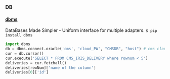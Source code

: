 ### DB
#### [dbms](https://pypi.python.org/pypi/dbms/1.1.1)
DataBases Made Simpler - Uniform interface for multiple adapters.
`$ pip install dbms`
```python
import dbms
db = dbms.connect.oracle('cms', 'cloud_PW', "CMSDB", "host") # cms cloud ingest
cur = db.cursor()
cur.execute('SELECT * FROM CMS_IRIS_DELIVERY where rownum < 5')
deliveries = cur.fetchall()
deliveries[rowNum]['name of the column']
deliveries[0]['id']
```
